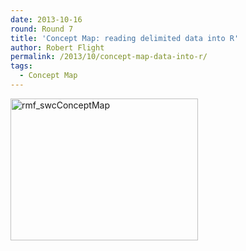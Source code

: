```yaml
---
date: 2013-10-16
round: Round 7
title: 'Concept Map: reading delimited data into R'
author: Robert Flight
permalink: /2013/10/concept-map-data-into-r/
tags:
  - Concept Map
---
```

[<img class="alignnone size-medium wp-image-4787" alt="rmf_swcConceptMap" src="http://files.software-carpentry.org/training-course/2013/10/rmf_swcConceptMap-e1381972927126-300x227.jpg" width="300" height="227" />][1]

 [1]: http://files.software-carpentry.org/training-course/2013/10/rmf_swcConceptMap.jpg
